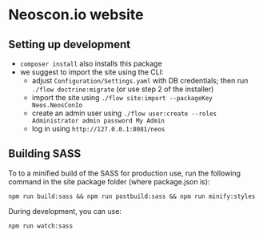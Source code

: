 # Neoscon.io website

## Setting up development

- `composer install` also installs this package
- we suggest to import the site using the CLI:
  - adjust `Configuration/Settings.yaml` with DB credentials; then run `./flow doctrine:migrate` (or use step 2 of the installer)
  - import the site using `./flow site:import --packageKey Neos.NeosConIo`
  - create an admin user using `./flow user:create --roles Administrator admin password My Admin`
  - log in using `http://127.0.0.1:8081/neos`

## Building SASS
To to a minified build of the SASS for production use, run the following command in the site package folder (where package.json is):

`npm run build:sass && npm run postbuild:sass && npm run minify:styles`

During development, you can use:

`npm run watch:sass`
